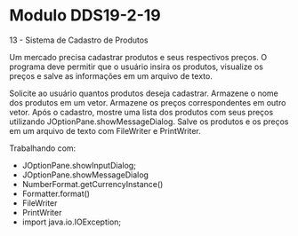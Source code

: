 # Modulo DDS19-2-19

13 - Sistema de Cadastro de Produtos

Um mercado precisa cadastrar produtos e seus respectivos preços. O programa deve permitir que o usuário insira os produtos, visualize os preços e salve as informações em um arquivo de texto.

Solicite ao usuário quantos produtos deseja cadastrar.
Armazene o nome dos produtos em um vetor.
Armazene os preços correspondentes em outro vetor.
Após o cadastro, mostre uma lista dos produtos com seus preços utilizando JOptionPane.showMessageDialog.
Salve os produtos e os preços em um arquivo de texto com FileWriter e PrintWriter.
 

Trabalhando com:
- JOptionPane.showInputDialog;
- JOptionPane.showMessageDialog
- NumberFormat.getCurrencyInstance()
- Formatter.format()
- FileWriter
- PrintWriter
- import java.io.IOException;

